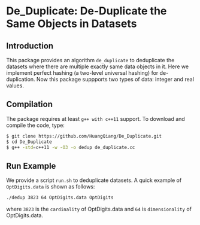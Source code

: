 # De_Duplicate: De-Duplicate the Same Objects in Datasets

## Introduction

This package provides an algorithm ```de_duplicate``` to deduplicate the datasets where there are multiple exactly same data objects in it. Here we implement perfect hashing (a two-level universal hashing) for de-duplication. Now this package suppports two types of data: integer and real values.

## Compilation

The package requires at least ```g++ with c++11``` support. To download and compile the code, type:

```bash
$ git clone https://github.com/HuangQiang/De_Duplicate.git
$ cd De_Duplicate
$ g++ -std=c++11 -w -O3 -o dedup de_duplicate.cc 
```

## Run Example

We provide a script ```run.sh``` to deduplicate datasets. A quick example of ```OptDigits.data``` is shown as follows:

```bash
./dedup 3823 64 OptDigits.data OptDigits
```

where `3823` is the `cardinality` of OptDigits.data and ``64`` is ``dimensionality`` of OptDigits.data.